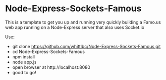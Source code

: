 Node-Express-Sockets-Famous
====================

This is a template to get you up and running very quickly building a Famo.us web app running on a Node-Express server that also uses Socket.io

Use:

 - git clone https://github.com/whittlbc/Node-Express-Sockets-Famous.git
 - cd Node-Express-Sockets-Famous
 - npm install
 - node app.js
 - open browser at http://localhost:8080 
 - good to go!



